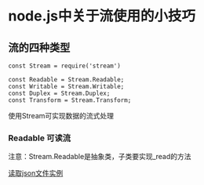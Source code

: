 # node.js中关于流使用的小技巧

## 流的四种类型

    const Stream = require('stream')

    const Readable = Stream.Readable;
    const Writable = Stream.Writable;
    const Duplex = Stream.Duplex;
    const Transform = Stream.Transform;

使用Stream可实现数据的流式处理

### Readable 可读流

注意：Stream.Readable是抽象类，子类要实现_read的方法

[读取json文件实例](https://github.com/MedusaLeee/nodejs-tips/blob/master/src/stream/parseJsonFile.js)